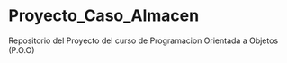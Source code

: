 # Proyecto_Caso_Almacen
Repositorio del Proyecto del curso de Programacion Orientada a Objetos (P.O.O)
